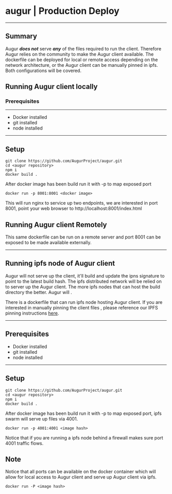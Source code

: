 # augur | Production Deploy

---
## Summary

Augur **_does not_** serve **_any_** of the files required to run the client. Therefore Augur relies on the community to make the Augur client available. The dockerfile can be deployed for local or remote access depending on the network architecture, or the Augur client can be manually pinned in ipfs. Both configurations will be covered.

## Running Augur client locally

### Prerequisites
---
* Docker installed
* git installed
* node installed
---
## Setup

    git clone https://github.com/AugurProject/augur.git
    cd <augur repository>
    npm i
    docker build .

After docker image has been build run it with -p to map exposed port

    docker run -p 8001:8001 <docker image>

This will run nginx to service up two endpoints, we are interested in port 8001, point your web browser to http://localhost:8001/index.html


## Running Augur client Remotely

This same dockerfile can be run on a remote server and port 8001 can be exposed to be made available externally.

---


## Running ipfs node of Augur client

Augur will not serve up the client, it'll build and update the ipns signature to point to the latest build hash. The ipfs distributed network will be relied on to server up the Augur client. The more ipfs nodes that can host the build directory the better. Augur will .

There is a dockerfile that can run ipfs node hosting Augur client. If you are interested in manually pinning the client files , please reference our IPFS pinning instructions [here](./ipfs-configuration.md).

---

## Prerequisites

* Docker installed
* git installed
* node installed

---

## Setup

    git clone https://github.com/AugurProject/augur.git
    cd <augur repository>
    npm i
    docker build .

After docker image has been build run it with -p to map exposed port, ipfs swarm will serve up files via 4001.

    docker run -p 4001:4001 <image hash>

Notice that if you are running a ipfs node behind a firewall makes sure port 4001 traffic flows.


## Note

Notice that all ports can be available on the docker container which will allow for local access to Augur client and serve up Augur client via ipfs.

    docker run -P <image hash>


